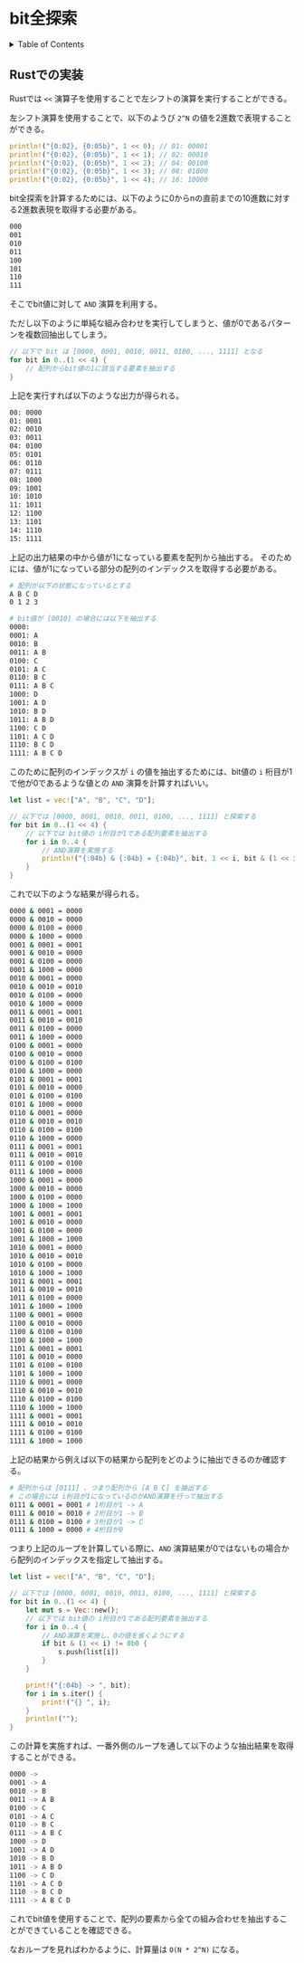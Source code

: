 # bit全探索

<!-- START doctoc generated TOC please keep comment here to allow auto update -->
<!-- DON'T EDIT THIS SECTION, INSTEAD RE-RUN doctoc TO UPDATE -->
<details>
<summary>Table of Contents</summary>

- [Rustでの実装](#rust%E3%81%A7%E3%81%AE%E5%AE%9F%E8%A3%85)

</details>
<!-- END doctoc generated TOC please keep comment here to allow auto update -->

## Rustでの実装

Rustでは `<<` 演算子を使用することで左シフトの演算を実行することができる。

左シフト演算を使用することで、以下のようび `2^N` の値を2進数で表現することができる。

```rust
println!("{0:02}, {0:05b}", 1 << 0); // 01: 00001 
println!("{0:02}, {0:05b}", 1 << 1); // 02: 00010
println!("{0:02}, {0:05b}", 1 << 2); // 04: 00100
println!("{0:02}, {0:05b}", 1 << 3); // 08: 01000
println!("{0:02}, {0:05b}", 1 << 4); // 16: 10000
```

bit全探索を計算するためには、以下のように0からnの直前までの10進数に対する2進数表現を取得する必要がある。

```bash
000
001
010
011
100
101
110
111
```

そこでbit値に対して `AND` 演算を利用する。

ただし以下のように単純な組み合わせを実行してしまうと、値が0であるパターンを複数回抽出してしまう。

```rust
// 以下で bit は [0000, 0001, 0010, 0011, 0100, ..., 1111] となる
for bit in 0..(1 << 4) {
    // 配列からbit値の1に該当する要素を抽出する
}
```

上記を実行すれば以下のような出力が得られる。

```bash
00: 0000
01: 0001
02: 0010
03: 0011
04: 0100
05: 0101
06: 0110
07: 0111
08: 1000
09: 1001
10: 1010
11: 1011
12: 1100
13: 1101
14: 1110
15: 1111
```

上記の出力結果の中から値が1になっている要素を配列から抽出する。
そのためには、値が1になっている部分の配列のインデックスを取得する必要がある。

```bash
# 配列が以下の状態になっているとする
A B C D
0 1 2 3

# bit値が [0010] の場合には以下を抽出する
0000: 
0001: A
0010: B
0011: A B
0100: C
0101: A C
0110: B C
0111: A B C
1000: D
1001: A D
1010: B D
1011: A B D
1100: C D
1101: A C D
1110: B C D
1111: A B C D
```

このために配列のインデックスが `i` の値を抽出するためには、bit値の `i` 桁目が1で他が0であるような値との `AND` 演算を計算すればいい。

```rust
let list = vec!["A", "B", "C", "D"];

// 以下では [0000, 0001, 0010, 0011, 0100, ..., 1111] と探索する
for bit in 0..(1 << 4) {
    // 以下では bit値の i桁目が1である配列要素を抽出する
    for i in 0..4 {
        // AND演算を実施する
        println!("{:04b} & {:04b} = {:04b}", bit, 1 << i, bit & (1 << i));
    }
}
```

これで以下のような結果が得られる。

```bash
0000 & 0001 = 0000
0000 & 0010 = 0000
0000 & 0100 = 0000
0000 & 1000 = 0000
0001 & 0001 = 0001
0001 & 0010 = 0000
0001 & 0100 = 0000
0001 & 1000 = 0000
0010 & 0001 = 0000
0010 & 0010 = 0010
0010 & 0100 = 0000
0010 & 1000 = 0000
0011 & 0001 = 0001
0011 & 0010 = 0010
0011 & 0100 = 0000
0011 & 1000 = 0000
0100 & 0001 = 0000
0100 & 0010 = 0000
0100 & 0100 = 0100
0100 & 1000 = 0000
0101 & 0001 = 0001
0101 & 0010 = 0000
0101 & 0100 = 0100
0101 & 1000 = 0000
0110 & 0001 = 0000
0110 & 0010 = 0010
0110 & 0100 = 0100
0110 & 1000 = 0000
0111 & 0001 = 0001
0111 & 0010 = 0010
0111 & 0100 = 0100
0111 & 1000 = 0000
1000 & 0001 = 0000
1000 & 0010 = 0000
1000 & 0100 = 0000
1000 & 1000 = 1000
1001 & 0001 = 0001
1001 & 0010 = 0000
1001 & 0100 = 0000
1001 & 1000 = 1000
1010 & 0001 = 0000
1010 & 0010 = 0010
1010 & 0100 = 0000
1010 & 1000 = 1000
1011 & 0001 = 0001
1011 & 0010 = 0010
1011 & 0100 = 0000
1011 & 1000 = 1000
1100 & 0001 = 0000
1100 & 0010 = 0000
1100 & 0100 = 0100
1100 & 1000 = 1000
1101 & 0001 = 0001
1101 & 0010 = 0000
1101 & 0100 = 0100
1101 & 1000 = 1000
1110 & 0001 = 0000
1110 & 0010 = 0010
1110 & 0100 = 0100
1110 & 1000 = 1000
1111 & 0001 = 0001
1111 & 0010 = 0010
1111 & 0100 = 0100
1111 & 1000 = 1000
```

上記の結果から例えば以下の結果から配列をどのように抽出できるのか確認する。

```bash
# 配列からは [0111] 、つまり配列から [A B C] を抽出する
# この場合には i桁目が1になっているのかAND演算を行って抽出する
0111 & 0001 = 0001 # 1桁目が1 -> A
0111 & 0010 = 0010 # 2桁目が1 -> B
0111 & 0100 = 0100 # 3桁目が1 -> C
0111 & 1000 = 0000 # 4桁目が0
```

つまり上記のループを計算している際に、`AND` 演算結果が0ではないもの場合から配列のインデックスを指定して抽出する。

```rust
let list = vec!["A", "B", "C", "D"];

// 以下では [0000, 0001, 0010, 0011, 0100, ..., 1111] と探索する
for bit in 0..(1 << 4) {
    let mut s = Vec::new();
    // 以下では bit値の i桁目が1である配列要素を抽出する
    for i in 0..4 {
        // AND演算を実施し、0の値を省くようにする
        if bit & (1 << i) != 0b0 {
            s.push(list[i])
        }
    }

    print!("{:04b} -> ", bit);
    for i in s.iter() {
        print!("{} ", i);
    }
    println!("");
}
```

この計算を実施すれば、一番外側のループを通して以下のような抽出結果を取得することができる。

```bash
0000 -> 
0001 -> A 
0010 -> B 
0011 -> A B 
0100 -> C 
0101 -> A C 
0110 -> B C 
0111 -> A B C 
1000 -> D 
1001 -> A D 
1010 -> B D 
1011 -> A B D 
1100 -> C D 
1101 -> A C D 
1110 -> B C D 
1111 -> A B C D 
```

これでbit値を使用することで、配列の要素から全ての組み合わせを抽出することができていることを確認できる。

なおループを見ればわかるように、計算量は `O(N * 2^N)` になる。
